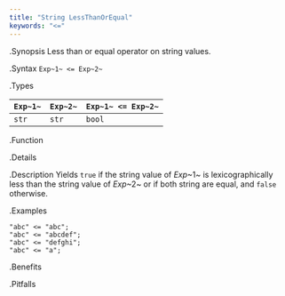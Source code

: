 ```yaml
---
title: "String LessThanOrEqual"
keywords: "<="
---
```


.Synopsis
Less than or equal operator on string values.

.Syntax
`Exp~1~ <= Exp~2~`

.Types


| `Exp~1~` | `Exp~2~` | `Exp~1~ <= Exp~2~`  |
| --- | --- | --- |
| `str`     |  `str`    | `bool`                |


.Function

.Details

.Description
Yields `true` if the string value of _Exp_~1~ is lexicographically less
than the string value of _Exp_~2~ or if both string are equal, and `false` otherwise.

.Examples
```rascal-shell
"abc" <= "abc";
"abc" <= "abcdef";
"abc" <= "defghi";
"abc" <= "a";
```

.Benefits

.Pitfalls

